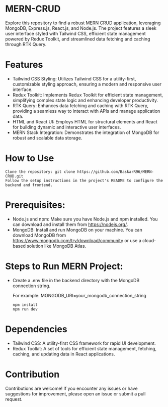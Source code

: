 # MERN-CRUD
  Explore this repository to find a robust MERN CRUD application, leveraging MongoDB, Express.js, React.js, and Node.js. The project features a sleek user interface styled with Tailwind CSS, efficient state management powered by Redux Toolkit, and streamlined data fetching and caching through RTK Query.

# Features

   - Tailwind CSS Styling: Utilizes Tailwind CSS for a utility-first, customizable styling approach, ensuring a modern and responsive user interface.
   - Redux Toolkit: Implements Redux Toolkit for efficient state management, simplifying complex state logic and enhancing developer productivity.
   - RTK Query: Enhances data fetching and caching with RTK Query, providing a seamless way to interact with APIs and manage application data.
   - HTML and React UI: Employs HTML for structural elements and React for building dynamic and interactive user interfaces.
   - MERN Stack Integration: Demonstrates the integration of MongoDB for robust and scalable data storage.

# How to Use

    Clone the repository: git clone https://github.com/BaskarR96/MERN-CRUD.git
    Follow the setup instructions in the project's README to configure the backend and frontend.

# Prerequisites:

   - Node.js and npm: Make sure you have Node.js and npm installed. You can download and install them from https://nodejs.org/.
   - MongoDB: Install and run MongoDB on your machine. You can download MongoDB from https://www.mongodb.com/try/download/community or use a cloud-based solution like MongoDB Atlas.

# Steps to Run MERN Project:

  - Create a .env file in the backend directory with the MongoDB connection string.
    
    For example: MONGODB_URI=your_mongodb_connection_string
    
        npm install
        npm run dev

# Dependencies

   - Tailwind CSS: A utility-first CSS framework for rapid UI development.
   - Redux Toolkit: A set of tools for efficient state management, fetching, caching, and updating data in React applications.

# Contribution

  Contributions are welcome! If you encounter any issues or have suggestions for improvement, please open an issue or submit a pull request.
